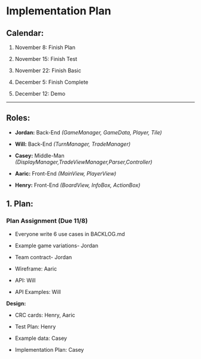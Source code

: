 # Implementation Plan

## Calendar:

1. November 8: Finish Plan

2. November 15: Finish Test

3. November 22: Finish Basic

4. December 5: Finish Complete

5. December 12: Demo

______

## Roles:

* **Jordan:** Back-End *(GameManager, GameData, Player, Tile)*

* **Will:** Back-End *(TurnManager, TradeManager)*

* **Casey:** Middle-Man *(DisplayManager,TradeViewManager,Parser,Controller)*

* **Aaric:** Front-End *(MainView, PlayerView)*

* **Henry:** Front-End *(BoardView, InfoBox, ActionBox)*


## 1. Plan:

### Plan Assignment (Due 11/8)
* Everyone write 6 use cases in BACKLOG.md

* Example game variations- Jordan

* Team contract- Jordan

* Wireframe: Aaric

* API: Will

* API Examples: Will

**Design:**

* CRC cards: Henry, Aaric

* Test Plan: Henry

* Example data: Casey

* Implementation Plan: Casey

